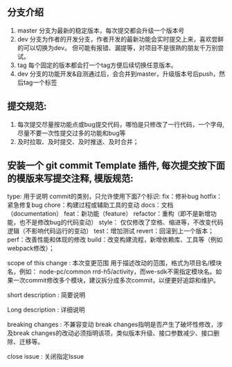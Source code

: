 ## 分支介绍
1. master 分支为最新的稳定版本，每次提交都会升级一个版本号
2. dev 分支为作者的开发分支，作者开发的最新功能会实时提交上来，喜欢尝鲜的可以切换为dev。 但可能有报错、漏提等，对项目不是很熟的朋友千万别尝试。
3. tag 每个固定的版本都会打一个tag方便后续切换任意版本。
4. dev 分支的功能开发&自测通过后，会合并到master，升级版本号后push，然后tag一个标签

## 提交规范:
1. 每次提交尽量按功能点或bug提交代码，哪怕是只修改了一行代码，一个字母,尽量不要一次性提交过多的功能和bug等
2. 及时拉取、及时提交、及时推送、及时合并；

## 安装一个 git commit Template 插件, 每次提交按下面的模版来写提交注释, 模版规范:
type: 用于说明 commit的类别，只允许使用下面7个标识:
    fix：修补bug
    hotfix：紧急修复bug
    chore：构建过程或辅助工具的变动
    docs：文档（documentation）
    feat：新功能（feature）
    refactor：重构（即不是新增功能，也不是修改bug的代码变动）
    style： 仅仅修改了空格、缩进等，不改变代码逻辑（不影响代码运行的变动）
    test：增加测试
    revert：回滚到上一个版本；
    perf：改善性能和体现的修改
    build：改变构建流程，新增依赖库、工具等（例如webpack修改）；

scope of  this change : 本次变更范围
用于描述改动的范围，格式为项目名/模块名，例如： node-pc/common rrd-h5/activity，而we-sdk不需指定模块名。如果一次commit修改多个模块，建议拆分成多次commit，以便更好追踪和维护。


short description : 简要说明

Long description : 详细说明

breaking changes : 不兼容变动
break changes指明是否产生了破坏性修改，涉及break changes的改动必须指明该项，类似版本升级、接口参数减少、接口删除、迁移等。

close issue : 关闭指定Issue
